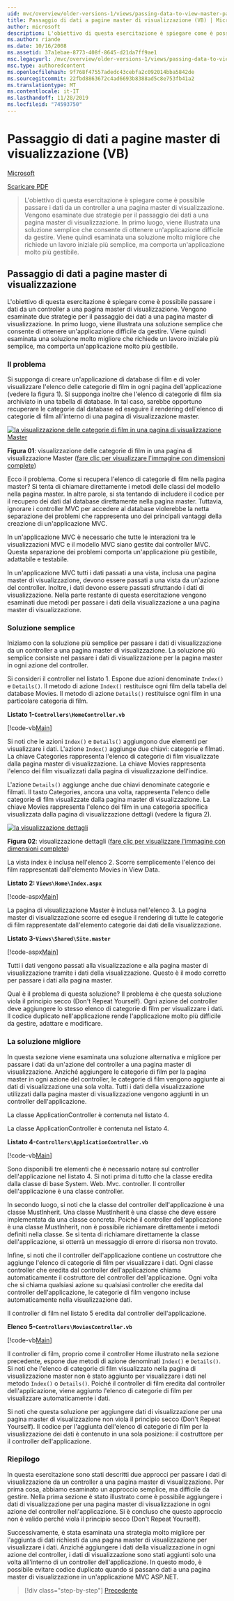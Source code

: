 ```yaml
---
uid: mvc/overview/older-versions-1/views/passing-data-to-view-master-pages-vb
title: Passaggio di dati a pagine master di visualizzazione (VB) | Microsoft Docs
author: microsoft
description: L'obiettivo di questa esercitazione è spiegare come è possibile passare i dati da un controller a una pagina master di visualizzazione. Vengono esaminate due strategie per il passaggio dei dati a una vista m...
ms.author: riande
ms.date: 10/16/2008
ms.assetid: 37a1ebae-8773-408f-8645-d21da7ff9ae1
msc.legacyurl: /mvc/overview/older-versions-1/views/passing-data-to-view-master-pages-vb
msc.type: authoredcontent
ms.openlocfilehash: 9f768f47557adedc43cebfa2c092014bba5842de
ms.sourcegitcommit: 22fbd8863672c4ad6693b8388ad5c8e753fb41a2
ms.translationtype: MT
ms.contentlocale: it-IT
ms.lasthandoff: 11/28/2019
ms.locfileid: "74593750"
---
```

# <a name="passing-data-to-view-master-pages-vb"></a>Passaggio di dati a pagine master di visualizzazione (VB)

[Microsoft](https://github.com/microsoft)

[Scaricare PDF](https://download.microsoft.com/download/e/f/3/ef3f2ff6-7424-48f7-bdaa-180ef64c3490/ASPNET_MVC_Tutorial_13_VB.pdf)

> L'obiettivo di questa esercitazione è spiegare come è possibile passare i dati da un controller a una pagina master di visualizzazione. Vengono esaminate due strategie per il passaggio dei dati a una pagina master di visualizzazione. In primo luogo, viene illustrata una soluzione semplice che consente di ottenere un'applicazione difficile da gestire. Viene quindi esaminata una soluzione molto migliore che richiede un lavoro iniziale più semplice, ma comporta un'applicazione molto più gestibile.

## <a name="passing-data-to-view-master-pages"></a>Passaggio di dati a pagine master di visualizzazione

L'obiettivo di questa esercitazione è spiegare come è possibile passare i dati da un controller a una pagina master di visualizzazione. Vengono esaminate due strategie per il passaggio dei dati a una pagina master di visualizzazione. In primo luogo, viene illustrata una soluzione semplice che consente di ottenere un'applicazione difficile da gestire. Viene quindi esaminata una soluzione molto migliore che richiede un lavoro iniziale più semplice, ma comporta un'applicazione molto più gestibile.

### <a name="the-problem"></a>Il problema

Si supponga di creare un'applicazione di database di film e di voler visualizzare l'elenco delle categorie di film in ogni pagina dell'applicazione (vedere la figura 1). Si supponga inoltre che l'elenco di categorie di film sia archiviato in una tabella di database. In tal caso, sarebbe opportuno recuperare le categorie dal database ed eseguire il rendering dell'elenco di categorie di film all'interno di una pagina di visualizzazione master.

[![la visualizzazione delle categorie di film in una pagina di visualizzazione Master](passing-data-to-view-master-pages-vb/_static/image2.png)](passing-data-to-view-master-pages-vb/_static/image1.png)

**Figura 01**: visualizzazione delle categorie di film in una pagina di visualizzazione Master ([fare clic per visualizzare l'immagine con dimensioni complete](passing-data-to-view-master-pages-vb/_static/image3.png))

Ecco il problema. Come si recupera l'elenco di categorie di film nella pagina master? Si tenta di chiamare direttamente i metodi delle classi del modello nella pagina master. In altre parole, si sta tentando di includere il codice per il recupero dei dati dal database direttamente nella pagina master. Tuttavia, ignorare i controller MVC per accedere al database violerebbe la netta separazione dei problemi che rappresenta uno dei principali vantaggi della creazione di un'applicazione MVC.

In un'applicazione MVC è necessario che tutte le interazioni tra le visualizzazioni MVC e il modello MVC siano gestite dai controller MVC. Questa separazione dei problemi comporta un'applicazione più gestibile, adattabile e testabile.

In un'applicazione MVC tutti i dati passati a una vista, inclusa una pagina master di visualizzazione, devono essere passati a una vista da un'azione del controller. Inoltre, i dati devono essere passati sfruttando i dati di visualizzazione. Nella parte restante di questa esercitazione vengono esaminati due metodi per passare i dati della visualizzazione a una pagina master di visualizzazione.

### <a name="the-simple-solution"></a>Soluzione semplice

Iniziamo con la soluzione più semplice per passare i dati di visualizzazione da un controller a una pagina master di visualizzazione. La soluzione più semplice consiste nel passare i dati di visualizzazione per la pagina master in ogni azione del controller.

Si consideri il controller nel listato 1. Espone due azioni denominate `Index()` e `Details()`. Il metodo di azione `Index()` restituisce ogni film della tabella del database Movies. Il metodo di azione `Details()` restituisce ogni film in una particolare categoria di film.

**Listato 1-`Controllers\HomeController.vb`**

[!code-vb[Main](passing-data-to-view-master-pages-vb/samples/sample1.vb)]

Si noti che le azioni `Index()` e `Details()` aggiungono due elementi per visualizzare i dati. L'azione `Index()` aggiunge due chiavi: categorie e filmati. La chiave Categories rappresenta l'elenco di categorie di film visualizzate dalla pagina master di visualizzazione. La chiave Movies rappresenta l'elenco dei film visualizzati dalla pagina di visualizzazione dell'indice.

L'azione `Details()` aggiunge anche due chiavi denominate categorie e filmati. Il tasto Categories, ancora una volta, rappresenta l'elenco delle categorie di film visualizzate dalla pagina master di visualizzazione. La chiave Movies rappresenta l'elenco dei film in una categoria specifica visualizzata dalla pagina di visualizzazione dettagli (vedere la figura 2).

[![la visualizzazione dettagli](passing-data-to-view-master-pages-vb/_static/image5.png)](passing-data-to-view-master-pages-vb/_static/image4.png)

**Figura 02**: visualizzazione dettagli ([fare clic per visualizzare l'immagine con dimensioni complete](passing-data-to-view-master-pages-vb/_static/image6.png))

La vista index è inclusa nell'elenco 2. Scorre semplicemente l'elenco dei film rappresentati dall'elemento Movies in View Data.

**Listato 2: `Views\Home\Index.aspx`**

[!code-aspx[Main](passing-data-to-view-master-pages-vb/samples/sample2.aspx)]

La pagina di visualizzazione Master è inclusa nell'elenco 3. La pagina master di visualizzazione scorre ed esegue il rendering di tutte le categorie di film rappresentate dall'elemento categorie dai dati della visualizzazione.

**Listato 3-`Views\Shared\Site.master`**

[!code-aspx[Main](passing-data-to-view-master-pages-vb/samples/sample3.aspx)]

Tutti i dati vengono passati alla visualizzazione e alla pagina master di visualizzazione tramite i dati della visualizzazione. Questo è il modo corretto per passare i dati alla pagina master.

Qual è il problema di questa soluzione? Il problema è che questa soluzione viola il principio secco (Don't Repeat Yourself). Ogni azione del controller deve aggiungere lo stesso elenco di categorie di film per visualizzare i dati. Il codice duplicato nell'applicazione rende l'applicazione molto più difficile da gestire, adattare e modificare.

### <a name="the-good-solution"></a>La soluzione migliore

In questa sezione viene esaminata una soluzione alternativa e migliore per passare i dati da un'azione del controller a una pagina master di visualizzazione. Anziché aggiungere le categorie di film per la pagina master in ogni azione del controller, le categorie di film vengono aggiunte ai dati di visualizzazione una sola volta. Tutti i dati della visualizzazione utilizzati dalla pagina master di visualizzazione vengono aggiunti in un controller dell'applicazione.

La classe ApplicationController è contenuta nel listato 4.

La classe ApplicationController è contenuta nel listato 4.

**Listato 4-`Controllers\ApplicationController.vb`**

[!code-vb[Main](passing-data-to-view-master-pages-vb/samples/sample4.vb)]

Sono disponibili tre elementi che è necessario notare sul controller dell'applicazione nel listato 4. Si noti prima di tutto che la classe eredita dalla classe di base System. Web. Mvc. controller. Il controller dell'applicazione è una classe controller.

In secondo luogo, si noti che la classe del controller dell'applicazione è una classe MustInherit. Una classe MustInherit è una classe che deve essere implementata da una classe concreta. Poiché il controller dell'applicazione è una classe MustInherit, non è possibile richiamare direttamente i metodi definiti nella classe. Se si tenta di richiamare direttamente la classe dell'applicazione, si otterrà un messaggio di errore di risorsa non trovato.

Infine, si noti che il controller dell'applicazione contiene un costruttore che aggiunge l'elenco di categorie di film per visualizzare i dati. Ogni classe controller che eredita dal controller dell'applicazione chiama automaticamente il costruttore del controller dell'applicazione. Ogni volta che si chiama qualsiasi azione su qualsiasi controller che eredita dal controller dell'applicazione, le categorie di film vengono incluse automaticamente nella visualizzazione dati.

Il controller di film nel listato 5 eredita dal controller dell'applicazione.

**Elenco 5-`Controllers\MoviesController.vb`**

[!code-vb[Main](passing-data-to-view-master-pages-vb/samples/sample5.vb)]

Il controller di film, proprio come il controller Home illustrato nella sezione precedente, espone due metodi di azione denominati `Index()` e `Details()`. Si noti che l'elenco di categorie di film visualizzato nella pagina di visualizzazione master non è stato aggiunto per visualizzare i dati nel metodo `Index()` o `Details()`. Poiché il controller di film eredita dal controller dell'applicazione, viene aggiunto l'elenco di categorie di film per visualizzare automaticamente i dati.

Si noti che questa soluzione per aggiungere dati di visualizzazione per una pagina master di visualizzazione non viola il principio secco (Don't Repeat Yourself). Il codice per l'aggiunta dell'elenco di categorie di film per la visualizzazione dei dati è contenuto in una sola posizione: il costruttore per il controller dell'applicazione.

### <a name="summary"></a>Riepilogo

In questa esercitazione sono stati descritti due approcci per passare i dati di visualizzazione da un controller a una pagina master di visualizzazione. Per prima cosa, abbiamo esaminato un approccio semplice, ma difficile da gestire. Nella prima sezione è stato illustrato come è possibile aggiungere i dati di visualizzazione per una pagina master di visualizzazione in ogni azione del controller nell'applicazione. Si è concluso che questo approccio non è valido perché viola il principio secco (Don't Repeat Yourself).

Successivamente, è stata esaminata una strategia molto migliore per l'aggiunta di dati richiesti da una pagina master di visualizzazione per visualizzare i dati. Anziché aggiungere i dati della visualizzazione in ogni azione del controller, i dati di visualizzazione sono stati aggiunti solo una volta all'interno di un controller dell'applicazione. In questo modo, è possibile evitare codice duplicato quando si passano dati a una pagina master di visualizzazione in un'applicazione MVC ASP.NET.

> [!div class="step-by-step"]
> [Precedente](creating-page-layouts-with-view-master-pages-vb.md)
